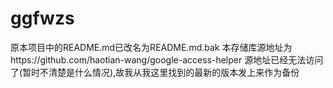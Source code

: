 # ggfwzs
原本项目中的README.md已改名为README.md.bak
本存储库源地址为https://github.com/haotian-wang/google-access-helper
源地址已经无法访问了(暂时不清楚是什么情况),故我从我这里找到的最新的版本发上来作为备份
